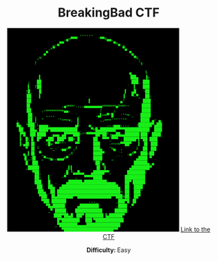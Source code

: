 <div align="center">
<h1>BreakingBad CTF</h1>
<img src=1.png width="400px"/>
<a href="https://drive.google.com/drive/u/0/folders/1WGTR_UqDbaJwvqNyQFF9r5HVnYhUHdds">Link to the CTF</a>
<p><b>Difficulty: </b> Easy</p>
</div>
